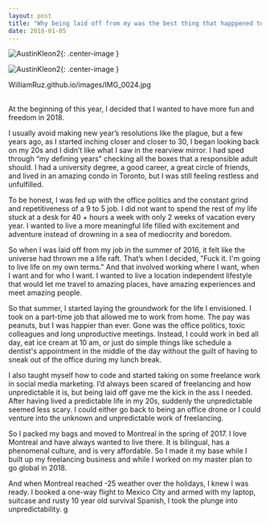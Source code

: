 ```yaml
---
layout: post
title: "Why being laid off from my was the best thing that happpened to me"
date: 2018-01-05
---
```


![AustinKleon2](https://cdn-images-1.medium.com/max/800/1*ZcKqi-As0hKjlkAt4m3Lgw.gif){: .center-image }

![AustinKleon2](WilliamRuz.github.io/images/IMG_0024.jpg){: .center-image }

WilliamRuz.github.io/images/IMG_0024.jpg

<br>
At the beginning of this year, I decided that I wanted to have more fun and freedom in 2018.

I usually avoid making new year’s resolutions like the plague, but a few years ago, as I started inching closer and closer to 30, I began looking back on my 20s and I didn’t like what I saw in the rearview mirror. I had sped through “my defining years” checking all the boxes that a responsible adult should. I had a university degree, a good career, a great circle of friends, and lived in an amazing condo in Toronto, but I was still feeling restless and unfulfilled.

To be honest, I was fed up with the office politics and the constant grind and repetitiveness of a 9 to 5 job. I did not want to spend the rest of my life stuck at a desk for 40 + hours a week with only 2 weeks of vacation every year. I wanted to live a more meaningful life filled with excitement and adventure instead of drowning in a sea of mediocrity and boredom.

So when I was laid off from my job in the summer of 2016, it felt like the universe had thrown me a life raft. That’s when I decided, "Fuck it. I'm going to live life on my own terms." And that involved working where I want, when I want and for who I want. I wanted to live a location independent lifestyle that would let me travel to amazing places, have amazing experiences and meet amazing people.

So that summer, I started laying the groundwork for the life I envisioned. I took on a part-time job that allowed me to work from home. The pay was peanuts, but I was happier than ever. Gone was the office politics, toxic colleagues and long unproductive meetings. Instead, I could work in bed all day, eat ice cream at 10 am, or just do simple things like schedule a dentist's appointment in the middle of the day without the guilt of having to sneak out of the office during my lunch break.

I also taught myself how to code and started taking on some freelance work in social media marketing. I’d always been scared of freelancing and how unpredictable it is, but being laid off gave me the kick in the ass I needed. After having lived a predictable life in my 20s, suddenly the unpredictable seemed less scary. I could either go back to being an office drone or I could venture into the unknown and unpredictable work of freelancing.

So I packed my bags and moved to Montreal in the spring of 2017. I love Montreal and have always wanted to live there. It is bilingual, has a phenomenal culture, and is very affordable. So I made it my base while I built up my freelancing business and while I worked on my master plan to go global in 2018.

And when Montreal reached -25 weather over the holidays, I knew I was ready. I booked a one-way flight to Mexico City and armed with my laptop, suitcase and rusty 10 year old survival Spanish, I took the plunge into unpredictability. g
